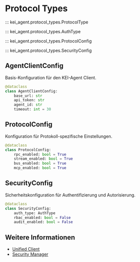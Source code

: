 # Protocol Types

<!-- API aus Code generieren -->

::: kei_agent.protocol_types.ProtocolType

::: kei_agent.protocol_types.AuthType

::: kei_agent.protocol_types.ProtocolConfig

::: kei_agent.protocol_types.SecurityConfig

## AgentClientConfig

Basis-Konfiguration für den KEI-Agent Client.

```python
@dataclass
class AgentClientConfig:
    base_url: str
    api_token: str
    agent_id: str
    timeout: int = 30
```

## ProtocolConfig

Konfiguration für Protokoll-spezifische Einstellungen.

```python
@dataclass
class ProtocolConfig:
    rpc_enabled: bool = True
    stream_enabled: bool = True
    bus_enabled: bool = True
    mcp_enabled: bool = True
```

## SecurityConfig

Sicherheitskonfiguration für Authentifizierung und Autorisierung.

```python
@dataclass
class SecurityConfig:
    auth_type: AuthType
    rbac_enabled: bool = False
    audit_enabled: bool = False
```

## Weitere Informationen

- [Unified Client](unified-client.md)
- [Security Manager](security-manager.md)
